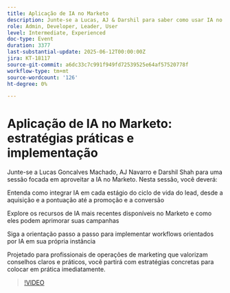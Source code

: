 ```yaml
---
title: Aplicação de IA no Marketo
description: Junte-se a Lucas, AJ & Darshil para saber como usar IA no Marketo, desde a pontuação de leads até a conversão, com dicas práticas e novas ferramentas para impulsionar suas campanhas.
role: Admin, Developer, Leader, User
level: Intermediate, Experienced
doc-type: Event
duration: 3377
last-substantial-update: 2025-06-12T00:00:00Z
jira: KT-18117
source-git-commit: a6dc33c7c991f949fd72539525e64af57520778f
workflow-type: tm+mt
source-wordcount: '126'
ht-degree: 0%

---
```



# Aplicação de IA no Marketo: estratégias práticas e implementação

Junte-se a Lucas Goncalves Machado, AJ Navarro e Darshil Shah para uma sessão focada em aproveitar a IA no Marketo. Nesta sessão, você deverá:

Entenda como integrar IA em cada estágio do ciclo de vida do lead, desde a aquisição e a pontuação até a promoção e a conversão

Explore os recursos de IA mais recentes disponíveis no Marketo e como eles podem aprimorar suas campanhas

Siga a orientação passo a passo para implementar workflows orientados por IA em sua própria instância

Projetado para profissionais de operações de marketing que valorizam conselhos claros e práticos, você partirá com estratégias concretas para colocar em prática imediatamente.

>[!VIDEO](https://video.tv.adobe.com/v/3458514/?learn=on&enablevpops)
